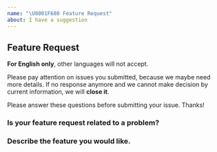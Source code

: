 ```yaml
---
name: "\U0001F680 Feature Request"
about: I have a suggestion
---
```


## Feature Request

**For English only**, other languages will not accept.

Please pay attention on issues you submitted, because we maybe need more details. If no response anymore and we cannot
make decision by current information, we will **close it**.

Please answer these questions before submitting your issue. Thanks!

### Is your feature request related to a problem?

### Describe the feature you would like.